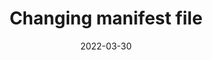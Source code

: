 ---
title: "Changing manifest file"
content-type: ""
date: 2022-03-30
entry-type: 
entry-category: integration
connection-id: 
connection-version: 
pull-request: "https://github.com/singer-io/tap-quickbooks/pull/53"
---